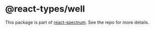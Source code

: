 # @react-types/well

This package is part of [react-spectrum](https://github.com/adobe-private/react-spectrum-v3). See the repo for more details.
